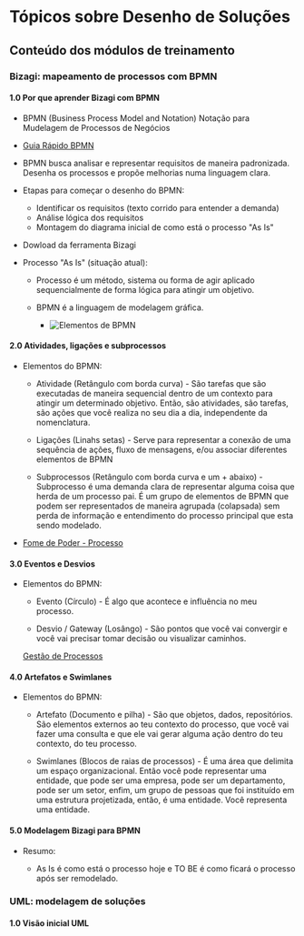 # Tópicos sobre Desenho de Soluções

## Conteúdo dos módulos de treinamento

### Bizagi: mapeamento de processos com BPMN

#### 1.0 Por que aprender Bizagi com BPMN

- BPMN (Business Process Model and Notation) Notação para Mudelagem de Processos de Negócios

- [Guia Rápido BPMN](https://www.bpmn.org)

- BPMN busca analisar e representar requisitos de maneira padronizada. Desenha os processos e propõe melhorias numa linguagem clara.

- Etapas para começar o desenho do BPMN:

    - Identificar os requisitos (texto corrido para entender a demanda)
    - Análise lógica dos requisitos
    - Montagem do diagrama inicial de como está o processo "As Is"

- Dowload da ferramenta Bizagi

- Processo "As Is" (situação atual):

    - Processo é um método, sistema ou forma de agir aplicado sequencialmente de forma lógica para atingir um objetivo.

    - BPMN é a linguagem de modelagem gráfica.

        -  ![Elementos de BPMN](elementosBPMN.png)

#### 2.0 Atividades, ligações e subprocessos

- Elementos do BPMN:

    - Atividade (Retângulo com borda curva) - São tarefas que são executadas de maneira sequencial dentro de um contexto para atingir um determinado objetivo. Então, são atividades, são tarefas, são ações que você realiza no seu dia a dia, independente da nomenclatura.

    - Ligações (Linahs setas) - Serve para representar a conexão de uma sequência de ações, fluxo de mensagens, e/ou associar diferentes elementos de BPMN

    - Subprocessos (Retângulo com borda curva e um + abaixo) - Subprocesso é uma demanda clara de representar alguma coisa que herda de um processo pai. É um grupo de elementos de BPMN que podem ser representados de maneira agrupada (colapsada) sem perda de informação e entendimento do processo principal que esta sendo modelado.

- [Fome de Poder - Processo](https://www.youtube.com/watch?v=8Xt63PHuMqU)

#### 3.0 Eventos e Desvios

- Elementos do BPMN:

    - Evento (Círculo) - É algo que acontece e influência no meu processo.

    - Desvio / Gateway (Losângo) - São pontos que você vai convergir e você vai precisar tomar decisão ou visualizar caminhos.

    [Gestão de Processos](https://www.youtube.com/watch?v=465nRz_0qpw)

#### 4.0 Artefatos e Swimlanes

- Elementos do BPMN:

    - Artefato (Documento e pilha) - São que objetos, dados, repositórios. São elementos externos ao teu contexto do processo, que você vai fazer uma consulta e que ele vai gerar alguma ação dentro do teu contexto, do teu processo.

    - Swimlanes (Blocos de raias de processos) - É uma área que delimita um espaço organizacional. Então você pode representar uma entidade, que pode ser uma empresa, pode ser um departamento, pode ser um setor, enfim, um grupo de pessoas que foi instituído em uma estrutura projetizada, então, é uma entidade. Você representa uma entidade.

#### 5.0 Modelagem Bizagi para BPMN

- Resumo:

    - As Is é como está o processo hoje e TO BE é como ficará o processo após ser remodelado.


### UML: modelagem de soluções

#### 1.0 Visão inicial UML